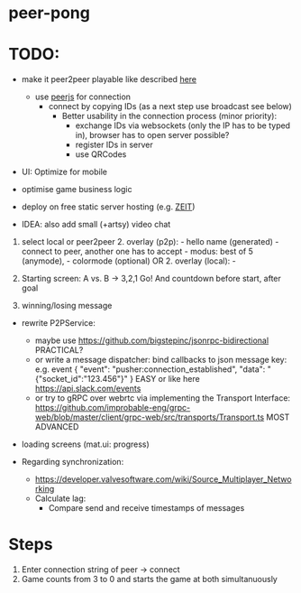 # peer-pong

# TODO:
- make it peer2peer playable like described [here](https://gamedevelopment.tutsplus.com/tutorials/building-a-peer-to-peer-multiplayer-networked-game--gamedev-10074)
    * use [peerjs](https://github.com/peers/peerjs/) for connection
        - connect by copying IDs (as a next step use broadcast see below)
            * Better usability in the connection process (minor priority): 
                - exchange IDs via websockets (only the IP has to be typed in), browser has to open server possible?
                - register IDs in server
                - use QRCodes
- UI: Optimize for mobile

- optimise game business logic
- deploy on free static server hosting (e.g. [ZEIT](https://zeit.co/))
- IDEA: also add small (+artsy) video chat

1. select local or peer2peer
    2. overlay (p2p): 
        - hello name (generated)
        - connect to peer, another one has to accept
        - modus: best of 5 (anymode),
        - colormode (optional)
    OR
    2. overlay (local):
        - 

3. Starting screen: A vs. B -> 3,2,1 Go! And countdown before start, after goal
4. winning/losing message

- rewrite P2PService:
	* maybe use https://github.com/bigstepinc/jsonrpc-bidirectional PRACTICAL?
	* or write a message dispatcher: bind callbacks to json message key: e.g. event
		{
		  "event": "pusher:connection_established",
		  "data": "{\"socket_id\":\"123.456\"}"
		}
        EASY
	or like here https://api.slack.com/events
    * or try to gRPC over webrtc via implementing the Transport Interface: https://github.com/improbable-eng/grpc-web/blob/master/client/grpc-web/src/transports/Transport.ts MOST ADVANCED

- loading screens (mat.ui: progress)

- Regarding synchronization:
    * https://developer.valvesoftware.com/wiki/Source_Multiplayer_Networking
    * Calculate lag:
        - Compare send and receive timestamps of messages

# Steps
1. Enter connection string of peer -> connect
2. Game counts from 3 to 0 and starts the game at both simultanuously
